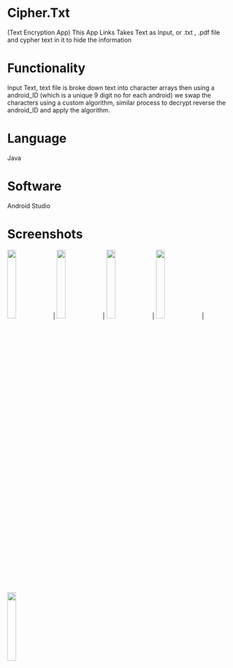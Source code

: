 # Cipher.Txt
(Text Encryption App)
This App Links Takes Text as Input, or .txt ,  .pdf file and cypher text in it to hide the information

# Functionality

Input Text, text file is broke down text  into character arrays then using a android_ID (which is a unique 9 digit no for each android)
we swap the characters using a custom algorithm, similar process to decrypt reverse the android_ID and apply the algorithm.

# Language
Java

# Software
Android Studio

# Screenshots

<img src="https://user-images.githubusercontent.com/49302789/176201759-4438ded0-c757-473d-93db-051b7c3d2784.jpeg" width=20% height=20%> |
<img src="https://user-images.githubusercontent.com/49302789/176201762-c9a73818-f0db-4b7d-aa48-5780f7602a58.jpeg" width=20% height=20%> |
<img src="https://user-images.githubusercontent.com/49302789/176201733-c941426f-d3b5-4a9c-bdef-306555184715.jpeg" width=20% height=20%> |
<img src="https://user-images.githubusercontent.com/49302789/176201751-cb7b93e3-0d98-4668-a1b0-b7cc32a13281.jpeg" width=20% height=20%> |
<img src="https://user-images.githubusercontent.com/49302789/176201753-acf711f4-5e39-47ec-81a2-685eadac164d.jpeg" width=20% height=20%> 





